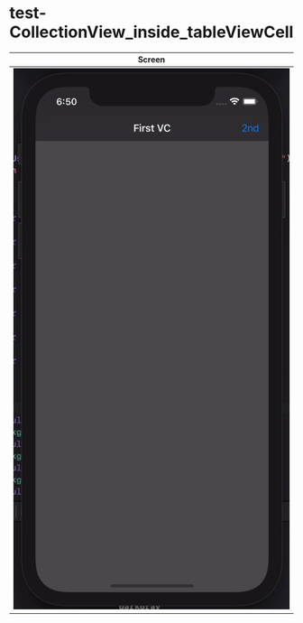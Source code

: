 # test-CollectionView_inside_tableViewCell

| Screen |  
| --- |  
| ![](https://github.com/jervygu/test-ChangeVCColorUsingNotifObservers/blob/master/screenshot/ChangeColorVC.gif?raw=true) |

